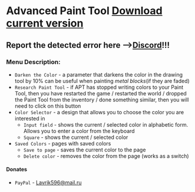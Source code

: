 # Advanced Paint Tool [Download current version](https://github.com/LAVRIK596/Advanced-Paint-Tool/releases/download/v1.0.0.0/Advanced.Paint.Tool.rar)

## Report the detected error here -->[Discord](https://discord.gg/tVEXd7bgTU)!!!

### Menu Description:

- `Darken the Color` - a parameter that darkens the color in the drawing tool by 10% can be useful when painting *metal blocks*(if they are faded)
- `Research Paint Tool` - if APT has stopped writing colors to your Paint Tool, then you have restarted the game / restarted the world / dropped the Paint Tool from the inventory / done something similar, then you will need to click on this button
- `Color Selector` - a design that allows you to choose the color you are interested in
    - `Input field` - shows the current / selected color in alphabetic form. Allows you to enter a color from the keyboard
    - `Square` - shows the current / selected color 
- `Saved Colors` - pages with saved colors
    - `Save to page` - saves the current color to the page
    - `Delete color` - removes the color from the page (works as a switch)

#### Donates
- `PayPal` - Lavrik596@mail.ru

